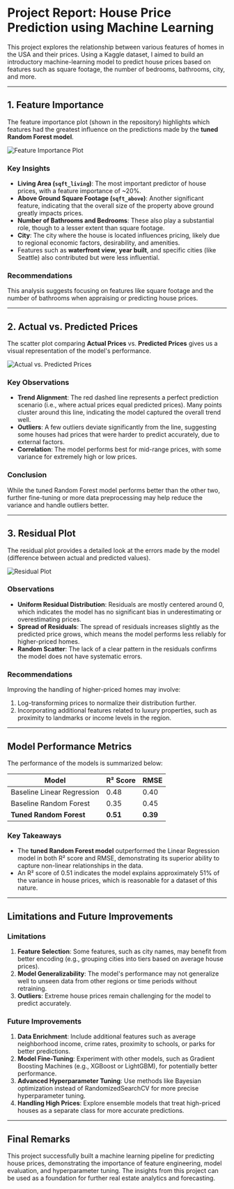 # **Project Report: House Price Prediction using Machine Learning**

This project explores the relationship between various features of homes in the USA and their prices. Using a Kaggle dataset, I aimed to build an introductory machine-learning model to predict house prices based on features such as square footage, the number of bedrooms, bathrooms, city, and more.

---

## **1. Feature Importance**
The feature importance plot (shown in the repository) highlights which features had the greatest influence on the predictions made by the **tuned Random Forest model**.

![Feature Importance Plot](images/feature_importance.png "Feature Importance")

### **Key Insights**
- **Living Area (`sqft_living`)**: The most important predictor of house prices, with a feature importance of ~20%.
- **Above Ground Square Footage (`sqft_above`)**: Another significant feature, indicating that the overall size of the property above ground greatly impacts prices.
- **Number of Bathrooms and Bedrooms**: These also play a substantial role, though to a lesser extent than square footage.
- **City**: The city where the house is located influences pricing, likely due to regional economic factors, desirability, and amenities.
- Features such as **waterfront view**, **year built**, and specific cities (like Seattle) also contributed but were less influential.

### **Recommendations**
This analysis suggests focusing on features like square footage and the number of bathrooms when appraising or predicting house prices.

---

## **2. Actual vs. Predicted Prices**
The scatter plot comparing **Actual Prices** vs. **Predicted Prices** gives us a visual representation of the model's performance. 

![Actual vs. Predicted Prices](images/actual_vs_predicted.png "Actual vs. Predicted Prices")

### **Key Observations**
- **Trend Alignment**: The red dashed line represents a perfect prediction scenario (i.e., where actual prices equal predicted prices). Many points cluster around this line, indicating the model captured the overall trend well.
- **Outliers**: A few outliers deviate significantly from the line, suggesting some houses had prices that were harder to predict accurately, due to external factors.
- **Correlation**: The model performs best for mid-range prices, with some variance for extremely high or low prices.

### **Conclusion**
While the tuned Random Forest model performs better than the other two, further fine-tuning or more data preprocessing may help reduce the variance and handle outliers better.

---

## **3. Residual Plot**
The residual plot provides a detailed look at the errors made by the model (difference between actual and predicted values).

![Residual Plot](images/residual_plot.png "Residual Plot")

### **Observations**
- **Uniform Residual Distribution**: Residuals are mostly centered around 0, which indicates the model has no significant bias in underestimating or overestimating prices.
- **Spread of Residuals**: The spread of residuals increases slightly as the predicted price grows, which means the model performs less reliably for higher-priced homes.
- **Random Scatter**: The lack of a clear pattern in the residuals confirms the model does not have systematic errors.

### **Recommendations**
Improving the handling of higher-priced homes may involve:
1. Log-transforming prices to normalize their distribution further.
2. Incorporating additional features related to luxury properties, such as proximity to landmarks or income levels in the region.

---

## **Model Performance Metrics**
The performance of the models is summarized below:

| **Model**                 | **R² Score** | **RMSE** |
|---------------------------|--------------|----------|
| Baseline Linear Regression | 0.48         | 0.40     |
| Baseline Random Forest     | 0.35         | 0.45     |
| **Tuned Random Forest**    | **0.51**     | **0.39** |

### **Key Takeaways**
- The **tuned Random Forest model** outperformed the Linear Regression model in both R² score and RMSE, demonstrating its superior ability to capture non-linear relationships in the data.
- An R² score of 0.51 indicates the model explains approximately 51% of the variance in house prices, which is reasonable for a dataset of this nature.

---

## **Limitations and Future Improvements**
### **Limitations**
1. **Feature Selection**: Some features, such as city names, may benefit from better encoding (e.g., grouping cities into tiers based on average house prices).
2. **Model Generalizability**: The model's performance may not generalize well to unseen data from other regions or time periods without retraining.
3. **Outliers**: Extreme house prices remain challenging for the model to predict accurately.

### **Future Improvements**
1. **Data Enrichment**: Include additional features such as average neighborhood income, crime rates, proximity to schools, or parks for better predictions.
2. **Model Fine-Tuning**: Experiment with other models, such as Gradient Boosting Machines (e.g., XGBoost or LightGBM), for potentially better performance.
3. **Advanced Hyperparameter Tuning**: Use methods like Bayesian optimization instead of RandomizedSearchCV for more precise hyperparameter tuning.
4. **Handling High Prices**: Explore ensemble models that treat high-priced houses as a separate class for more accurate predictions.

---

## **Final Remarks**
This project successfully built a machine learning pipeline for predicting house prices, demonstrating the importance of feature engineering, model evaluation, and hyperparameter tuning. The insights from this project can be used as a foundation for further real estate analytics and forecasting.
